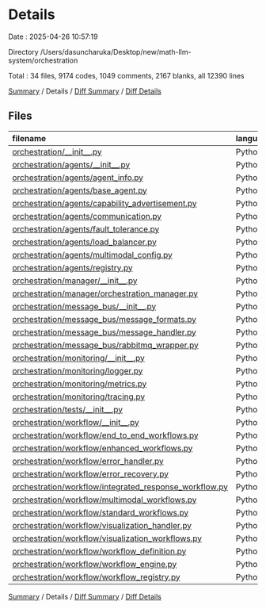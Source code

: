 # Details

Date : 2025-04-26 10:57:19

Directory /Users/dasuncharuka/Desktop/new/math-llm-system/orchestration

Total : 34 files,  9174 codes, 1049 comments, 2167 blanks, all 12390 lines

[Summary](results.md) / Details / [Diff Summary](diff.md) / [Diff Details](diff-details.md)

## Files
| filename | language | code | comment | blank | total |
| :--- | :--- | ---: | ---: | ---: | ---: |
| [orchestration/\_\_init\_\_.py](/orchestration/__init__.py) | Python | 0 | 0 | 1 | 1 |
| [orchestration/agents/\_\_init\_\_.py](/orchestration/agents/__init__.py) | Python | 0 | 0 | 1 | 1 |
| [orchestration/agents/agent\_info.py](/orchestration/agents/agent_info.py) | Python | 267 | 4 | 22 | 293 |
| [orchestration/agents/base\_agent.py](/orchestration/agents/base_agent.py) | Python | 435 | 49 | 103 | 587 |
| [orchestration/agents/capability\_advertisement.py](/orchestration/agents/capability_advertisement.py) | Python | 216 | 21 | 60 | 297 |
| [orchestration/agents/communication.py](/orchestration/agents/communication.py) | Python | 319 | 25 | 68 | 412 |
| [orchestration/agents/fault\_tolerance.py](/orchestration/agents/fault_tolerance.py) | Python | 307 | 58 | 91 | 456 |
| [orchestration/agents/load\_balancer.py](/orchestration/agents/load_balancer.py) | Python | 219 | 46 | 77 | 342 |
| [orchestration/agents/multimodal\_config.py](/orchestration/agents/multimodal_config.py) | Python | 106 | 3 | 18 | 127 |
| [orchestration/agents/registry.py](/orchestration/agents/registry.py) | Python | 212 | 19 | 50 | 281 |
| [orchestration/manager/\_\_init\_\_.py](/orchestration/manager/__init__.py) | Python | 0 | 0 | 1 | 1 |
| [orchestration/manager/orchestration\_manager.py](/orchestration/manager/orchestration_manager.py) | Python | 404 | 79 | 121 | 604 |
| [orchestration/message\_bus/\_\_init\_\_.py](/orchestration/message_bus/__init__.py) | Python | 0 | 0 | 1 | 1 |
| [orchestration/message\_bus/message\_formats.py](/orchestration/message_bus/message_formats.py) | Python | 197 | 5 | 36 | 238 |
| [orchestration/message\_bus/message\_handler.py](/orchestration/message_bus/message_handler.py) | Python | 204 | 21 | 52 | 277 |
| [orchestration/message\_bus/rabbitmq\_wrapper.py](/orchestration/message_bus/rabbitmq_wrapper.py) | Python | 267 | 29 | 58 | 354 |
| [orchestration/monitoring/\_\_init\_\_.py](/orchestration/monitoring/__init__.py) | Python | 0 | 0 | 1 | 1 |
| [orchestration/monitoring/logger.py](/orchestration/monitoring/logger.py) | Python | 106 | 15 | 34 | 155 |
| [orchestration/monitoring/metrics.py](/orchestration/monitoring/metrics.py) | Python | 204 | 14 | 51 | 269 |
| [orchestration/monitoring/tracing.py](/orchestration/monitoring/tracing.py) | Python | 153 | 4 | 32 | 189 |
| [orchestration/tests/\_\_init\_\_.py](/orchestration/tests/__init__.py) | Python | 0 | 0 | 1 | 1 |
| [orchestration/workflow/\_\_init\_\_.py](/orchestration/workflow/__init__.py) | Python | 0 | 0 | 1 | 1 |
| [orchestration/workflow/end\_to\_end\_workflows.py](/orchestration/workflow/end_to_end_workflows.py) | Python | 259 | 37 | 73 | 369 |
| [orchestration/workflow/enhanced\_workflows.py](/orchestration/workflow/enhanced_workflows.py) | Python | 957 | 111 | 232 | 1,300 |
| [orchestration/workflow/error\_handler.py](/orchestration/workflow/error_handler.py) | Python | 233 | 21 | 54 | 308 |
| [orchestration/workflow/error\_recovery.py](/orchestration/workflow/error_recovery.py) | Python | 1,126 | 172 | 274 | 1,572 |
| [orchestration/workflow/integrated\_response\_workflow.py](/orchestration/workflow/integrated_response_workflow.py) | Python | 344 | 35 | 87 | 466 |
| [orchestration/workflow/multimodal\_workflows.py](/orchestration/workflow/multimodal_workflows.py) | Python | 383 | 22 | 60 | 465 |
| [orchestration/workflow/standard\_workflows.py](/orchestration/workflow/standard_workflows.py) | Python | 265 | 7 | 26 | 298 |
| [orchestration/workflow/visualization\_handler.py](/orchestration/workflow/visualization_handler.py) | Python | 352 | 64 | 94 | 510 |
| [orchestration/workflow/visualization\_workflows.py](/orchestration/workflow/visualization_workflows.py) | Python | 143 | 11 | 14 | 168 |
| [orchestration/workflow/workflow\_definition.py](/orchestration/workflow/workflow_definition.py) | Python | 185 | 7 | 37 | 229 |
| [orchestration/workflow/workflow\_engine.py](/orchestration/workflow/workflow_engine.py) | Python | 958 | 142 | 272 | 1,372 |
| [orchestration/workflow/workflow\_registry.py](/orchestration/workflow/workflow_registry.py) | Python | 353 | 28 | 64 | 445 |

[Summary](results.md) / Details / [Diff Summary](diff.md) / [Diff Details](diff-details.md)
